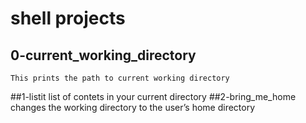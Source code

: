 # shell projects
## 0-current_working_directory
	This prints the path to current working directory
##1-listit
	list of contets in your current directory
##2-bring_me_home
	changes the working directory to the user’s home directory
